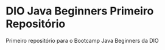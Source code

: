# DIO Java Beginners Primeiro Repositório
Primeiro repositório para o Bootcamp Java Beginners da DIO
